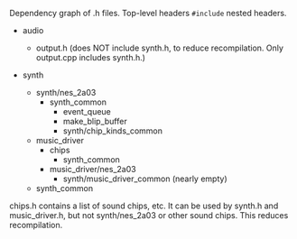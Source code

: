 Dependency graph of .h files. Top-level headers `#include` nested headers.

- audio
    - output.h (does NOT include synth.h, to reduce recompilation. Only output.cpp includes synth.h.)

- synth
    - synth/nes_2a03
        - synth_common
            - event_queue
            - make_blip_buffer
            - synth/chip_kinds_common
    - music_driver
        - chips
            - synth_common
        - music_driver/nes_2a03
            - synth/music_driver_common (nearly empty)
    - synth_common

chips.h contains a list of sound chips, etc. It can be used by synth.h and music_driver.h, but not synth/nes_2a03 or other sound chips. This reduces recompilation.
